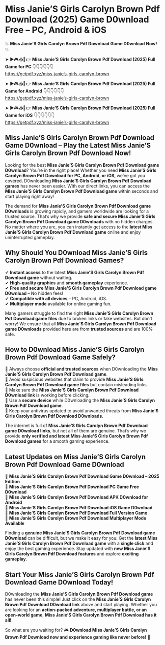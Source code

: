 # Miss Janie’S Girls Carolyn Brown Pdf Download (2025) Game D0wnload Free – PC, Android & iOS

💥 **Miss Janie’S Girls Carolyn Brown Pdf Download Game D0wnload Now!** 💥  

➤ ►🎮📥📱👉 **Miss Janie’S Girls Carolyn Brown Pdf Download (2025) Full Game for PC** 👇👇👇👇👇👇  
https://getpdf.xyz/miss-janie’s-girls-carolyn-brown  

➤ ►🎮📥📱👉 **Miss Janie’S Girls Carolyn Brown Pdf Download (2025) Full Game for Android** 👇👇👇👇👇👇  
https://getpdf.xyz/miss-janie’s-girls-carolyn-brown  

➤ ►🎮📥📱👉 **Miss Janie’S Girls Carolyn Brown Pdf Download (2025) Full Game for iOS** 👇👇👇👇👇👇  
https://getpdf.xyz/miss-janie’s-girls-carolyn-brown  

## Miss Janie’S Girls Carolyn Brown Pdf Download Game D0wnload – Play the Latest Miss Janie’S Girls Carolyn Brown Pdf Download Now!

Looking for the best **Miss Janie’S Girls Carolyn Brown Pdf Download game D0wnload**? You’re in the right place! Whether you need **Miss Janie’S Girls Carolyn Brown Pdf Download for PC, Android, or iOS**, we’ve got you covered. D0wnloading **Miss Janie’S Girls Carolyn Brown Pdf Download games** has never been easier. With our direct links, you can access the **Miss Janie’S Girls Carolyn Brown Pdf Download game** within seconds and start playing right away!  

The demand for **Miss Janie’S Girls Carolyn Brown Pdf Download game D0wnloads** is growing rapidly, and gamers worldwide are looking for a trusted source. That’s why we provide **safe and secure Miss Janie’S Girls Carolyn Brown Pdf Download game D0wnloads** with no hidden charges. No matter where you are, you can instantly get access to the **latest Miss Janie’S Girls Carolyn Brown Pdf Download game** online and enjoy uninterrupted gameplay.  

## **Why Should You D0wnload Miss Janie’S Girls Carolyn Brown Pdf Download Games?**  

✔ **Instant access** to the latest **Miss Janie’S Girls Carolyn Brown Pdf Download game** without waiting.  
✔ **High-quality graphics** and **smooth gameplay** experience.  
✔ **Free and secure Miss Janie’S Girls Carolyn Brown Pdf Download game D0wnload** – No hidden fees!  
✔ **Compatible with all devices** – PC, Android, iOS.  
✔ **Multiplayer mode** available for online gaming fun.  

Many gamers struggle to find the right **Miss Janie’S Girls Carolyn Brown Pdf Download game files** due to broken links or fake websites. But don’t worry! We ensure that all **Miss Janie’S Girls Carolyn Brown Pdf Download game D0wnloads** provided here are from **trusted sources** and are 100% safe.  

## **How to D0wnload Miss Janie’S Girls Carolyn Brown Pdf Download Game Safely?**  

📌 Always choose **official and trusted sources** when D0wnloading the **Miss Janie’S Girls Carolyn Brown Pdf Download game**.  
📌 Avoid suspicious websites that claim to provide **Miss Janie’S Girls Carolyn Brown Pdf Download game files** but contain misleading links.  
📌 Make sure the **Miss Janie’S Girls Carolyn Brown Pdf Download D0wnload link** is working before clicking.  
📌 Use a **secure device** while D0wnloading the **Miss Janie’S Girls Carolyn Brown Pdf Download game**.  
📌 Keep your antivirus updated to avoid unwanted threats from **Miss Janie’S Girls Carolyn Brown Pdf Download D0wnloads**.  

The internet is full of **Miss Janie’S Girls Carolyn Brown Pdf Download game D0wnload links**, but not all of them are genuine. That’s why we provide **only verified and latest Miss Janie’S Girls Carolyn Brown Pdf Download games** for a smooth gaming experience.  

## **Latest Updates on Miss Janie’S Girls Carolyn Brown Pdf Download Game D0wnload**  

🔹 **Miss Janie’S Girls Carolyn Brown Pdf Download Game D0wnload – 2025 Edition**  
🔹 **Miss Janie’S Girls Carolyn Brown Pdf Download PC Game Free D0wnload**  
🔹 **Miss Janie’S Girls Carolyn Brown Pdf Download APK D0wnload for Android**  
🔹 **Miss Janie’S Girls Carolyn Brown Pdf Download iOS Game D0wnload**  
🔹 **Miss Janie’S Girls Carolyn Brown Pdf Download Full Version Game**  
🔹 **Miss Janie’S Girls Carolyn Brown Pdf Download Multiplayer Mode Available**  

Finding a **genuine Miss Janie’S Girls Carolyn Brown Pdf Download game D0wnload** can be difficult, but we make it easy for you. Get the **latest Miss Janie’S Girls Carolyn Brown Pdf Download game** with a **single click** and enjoy the best gaming experience. Stay updated with **new Miss Janie’S Girls Carolyn Brown Pdf Download features** and explore **exciting gameplay**.  

## **Start Your Miss Janie’S Girls Carolyn Brown Pdf Download Game D0wnload Today!**  

D0wnloading the **Miss Janie’S Girls Carolyn Brown Pdf Download game** has never been this simple! Just click on the **Miss Janie’S Girls Carolyn Brown Pdf Download D0wnload link** above and start playing. Whether you are looking for an **action-packed adventure, multiplayer battle, or an open-world game**, **Miss Janie’S Girls Carolyn Brown Pdf Download has it all!**  

So what are you waiting for? 🎮 **D0wnload Miss Janie’S Girls Carolyn Brown Pdf Download now and experience gaming like never before!** 🚀  